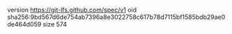 version https://git-lfs.github.com/spec/v1
oid sha256:9bd567d6de754ab7396a8e3022758c617b78d7115bf1585bdb29ae0de464d059
size 574
